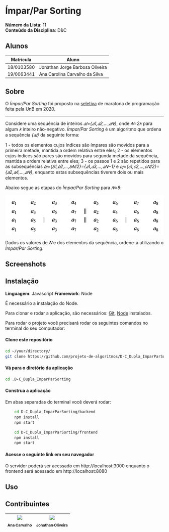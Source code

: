 
# Ímpar/Par Sorting

**Número da Lista**:  11<br>
**Conteúdo da Disciplina**: D&C<br>

## Alunos
|Matrícula | Aluno |
| -- | -- |
| 18/0103580 |  Jonathan Jorge Barbosa Oliveira |
| 19/0063441  |  Ana Carolina Carvalho da Silva|

## Sobre 

O _Ímpar/Par Sorting_ foi proposto na [seletiva](https://codeforces.com/group/btcK4I5D5f/contest/295070/problem/I) de maratona de programação feita pela UnB em 2020. 

___

Considere uma sequência de inteiros _𝑎𝑡={𝑎1,𝑎2,…,𝑎𝑁}_, onde _𝑁=2𝑘_ para algum _𝑘_ inteiro não-negativo. _Ímpar/Par Sorting_ é um algoritmo que ordena a sequência _{𝑎𝑡}_ da seguinte forma:

1 - todos os elementos cujos índices são ímpares são movidos para a primeira metade, mantida a ordem relativa entre eles;
2 - os elementos cujos índices são pares são movidos para segunda metade da sequência, mantida a ordem relativa entre eles;
3 - os passos 1 e 2 são repetidos para as subsequências _𝑏𝑖={𝑏1,𝑏2,…,𝑏𝑁/2}={𝑎1,𝑎3,…,𝑎𝑁−1}_ e _𝑐𝑗={𝑐1,𝑐2,…,𝑐𝑁/2}={𝑎2,𝑎4,…,𝑎𝑁}_, enquanto estas subsequências tiverem dois ou mais elementos.

Abaixo segue as etapas do _Ímpar/Par Sorting_ para _𝑁=8_:

<p align="center">
<img src="./media/exemplo.png">
</p>

Dados os valores de _𝑁_ e dos elementos da sequência, ordene-a utilizando o _Ímpar/Par Sorting_.

## Screenshots

## Instalação 

**Linguagem**: Javascript
**Framework**: Node

É necessário a instalação do Node.

Para clonar e rodar a aplicação, são necessários: [Git](https://git-scm.com), [Node](https://nodejs.org/pt-br/) instalados.

Para rodar o projeto você precisará rodar os seguintes comandos no terminal do seu computador:

#### Clone este repositório
```bash
cd ~/your/directory/
git clone https://github.com/projeto-de-algoritmos/D-C_Dupla_ImparParSorting.git
````

#### Vá para o diretório da aplicação
```bash
cd .D-C_Dupla_ImparParSorting
````

#### Construa a aplicação

Em abas separadas do terminal você deverá rodar:

``` bash
    cd D-C_Dupla_ImparParSorting/backend 
    npm install
    npm start
```
``` bash
    cd D-C_Dupla_ImparParSorting/frontend
    npm install
    npm start
```

#### Acesse o seguinte link em seu navegador

O servidor poderá ser acessado em http://localhost:3000 enquanto o frontend será acessado em http://localhost:8080

## Uso 


## Contribuintes 

[<img src="https://avatars2.githubusercontent.com/u/9967427?s=400&u=1d2d6cb30ebe846fe9a275e5be16c1ee8cbc07c8&v=4" width=115 > <br> <sub> Ana Carvalho </sub>](https://github.com/anacarolcs)|[<img src="https://avatars1.githubusercontent.com/u/50152184?s=460&u=9ca6d8aed6e77621e231c799a7c4d596c3565cd7&v=4" width=115 > <br> <sub> Jonathan Oliveira </sub>](https://github.com/Jonathan-Oliveira) |
| :---: | :---: |